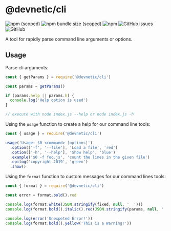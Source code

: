 # @devnetic/cli

![npm (scoped)](https://img.shields.io/npm/v/@devnetic/cli)
![npm bundle size (scoped)](https://img.shields.io/bundlephobia/minzip/@devnetic/cli?color=red)
![npm](https://img.shields.io/npm/dt/@devnetic/cli)
![GitHub issues](https://img.shields.io/github/issues-raw/devnetic/cli)
![GitHub](https://img.shields.io/github/license/devnetic/cli)

A tool for rapidly parse command line arguments or options.

## Usage

Parse cli arguments:

```javascript
const { getParams } = require('@devnetic/cli')

const params = getParams()

if (params.help || params.h) {
  console.log('Help option is used')
}

// execute with node index.js --help or node index.js -h
```

Using the `usage` function to create a help for our command line tools:

```javascript
const { usage } = require('@devnetic/cli')

usage('Usage: $0 <command> [options]')
  .option(['-f', '--file'], 'Load a file', 'red')
  .option(['-h', '--help'], 'Show help', 'blue')
  .example('$0 -f foo.js', 'count the lines in the given file')
  .epilog('copyright 2019', 'green')
  .show()
```

Using the `format` function to custom messages for our command lines tools:

```javascript
const { format } = require('@devnetic/cli')

const error = format.bold().red

console.log(format.white(JSON.stringify(fixed, null, '  ')))
console.log(format.bold().italic().red(JSON.stringify(params, null, '  ')))

console.log(error('Unexpeted Error!'))
console.log(format.bold().yellow('This is a Warning!'))
```
